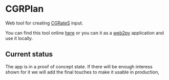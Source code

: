 # CGRPlan
Web tool for creating [CGRateS][] input.

You can find this tool online [here][] or you can  it as a [web2py][] application and use it locally.

## Current status
The app is in a proof of concept state. If there will be enough interess shown for it we will add the final touches to make it usable in production,

[CGRateS]: http://cgrates.org "CGRateS"

[here]: http://cgrplan.appspot.com

[web2py]: http://www.web2py.com


